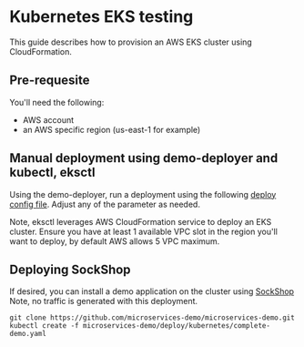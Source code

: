 # Kubernetes EKS testing

This guide describes how to provision an AWS EKS cluster using CloudFormation.

## Pre-requesite

You'll need the following:
* AWS account
* an AWS specific region (us-east-1 for example)

## Manual deployment using demo-deployer and kubectl, eksctl

Using the demo-deployer, run a deployment using the following [deploy config file](../test/manual/definitions/kubernetes/eks-empty.json). Adjust any of the parameter as needed.

Note, eksctl leverages AWS CloudFormation service to deploy an EKS cluster. Ensure you have at least 1 available VPC slot in the region you'll want to deploy, by default AWS allows 5 VPC maximum.

## Deploying SockShop

If desired, you can install a demo application on the cluster using [SockShop](https://github.com/microservices-demo/microservices-demo/tree/master/deploy/kubernetes)
Note, no traffic is generated with this deployment.

```
git clone https://github.com/microservices-demo/microservices-demo.git
kubectl create -f microservices-demo/deploy/kubernetes/complete-demo.yaml 
```
